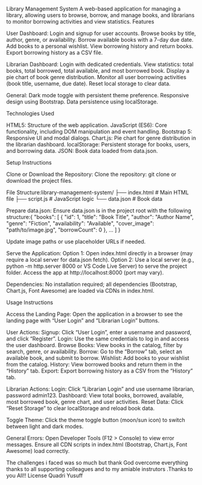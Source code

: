Library Management System
A web-based application for managing a library, allowing users to browse, borrow, and manage books, and librarians to monitor borrowing activities and view statistics.
Features

User Dashboard:
Login and signup for user accounts.
Browse books by title, author, genre, or availability.
Borrow available books with a 7-day due date.
Add books to a personal wishlist.
View borrowing history and return books.
Export borrowing history as a CSV file.


Librarian Dashboard:
Login with dedicated credentials.
View statistics: total books, total borrowed, total available, and most borrowed book.
Display a pie chart of book genre distribution.
Monitor all user borrowing activities (book title, username, due date).
Reset local storage to clear data.


General:
Dark mode toggle with persistent theme preference.
Responsive design using Bootstrap.
Data persistence using localStorage.



Technologies Used

HTML5: Structure of the web application.
JavaScript (ES6): Core functionality, including DOM manipulation and event handling.
Bootstrap 5: Responsive UI and modal dialogs.
Chart.js: Pie chart for genre distribution in the librarian dashboard.
localStorage: Persistent storage for books, users, and borrowing data.
JSON: Book data loaded from data.json.

Setup Instructions

Clone or Download the Repository:
Clone the repository: git clone <repository-url> or download the project files.


File Structure:library-management-system/
├── index.html        # Main HTML file
├── script.js         # JavaScript logic
└── data.json         # Book data


Prepare data.json:
Ensure data.json is in the project root with the following structure:{
  "books": [
    {
      "id": 1,
      "title": "Book Title",
      "author": "Author Name",
      "genre": "Fiction",
      "availability": "Available",
      "cover_image": "path/to/image.jpg",
      "borrowCount": 0
    },
    ...
  ]
}


Update image paths or use placeholder URLs if needed.


Serve the Application:
Option 1: Open index.html directly in a browser (may require a local server for data.json fetch).
Option 2: Use a local server (e.g., python -m http.server 8000 or VS Code Live Server) to serve the project folder.
Access the app at http://localhost:8000 (port may vary).


Dependencies:
No installation required; all dependencies (Bootstrap, Chart.js, Font Awesome) are loaded via CDNs in index.html.



Usage Instructions

Access the Landing Page:
Open the application in a browser to see the landing page with “User Login” and “Librarian Login” buttons.


User Actions:
Signup: Click “User Login”, enter a username and password, and click “Register”.
Login: Use the same credentials to log in and access the user dashboard.
Browse Books: View books in the catalog, filter by search, genre, or availability.
Borrow: Go to the “Borrow” tab, select an available book, and submit to borrow.
Wishlist: Add books to your wishlist from the catalog.
History: View borrowed books and return them in the “History” tab.
Export: Export borrowing history as a CSV from the “History” tab.


Librarian Actions:
Login: Click “Librarian Login” and use username librarian, password admin123.
Dashboard: View total books, borrowed, available, most borrowed book, genre chart, and user activities.
Reset Data: Click “Reset Storage” to clear localStorage and reload book data.


Toggle Theme:
Click the theme toggle button (moon/sun icon) to switch between light and dark modes.











General Errors:
Open Developer Tools (F12 > Console) to view error messages.
Ensure all CDN scripts in index.html (Bootstrap, Chart.js, Font Awesome) load correctly.



The challenges i faced was so much but thank God  overcome everything thanks to all supporting colleagues and to my amiable instrutors .Thanks to you All!! 
License
Quadri Yusuff
